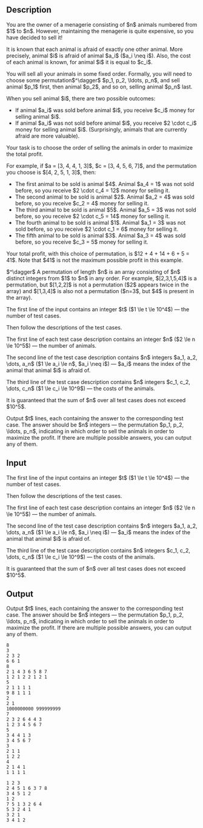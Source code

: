 ## Description

<div><p>You are the owner of a menagerie consisting of $n$ animals numbered from $1$ to $n$. However, maintaining the menagerie is quite expensive, so you have decided to sell it!</p><p>It is known that each animal is afraid of exactly one other animal. More precisely, animal $i$ is afraid of animal $a_i$ ($a_i \neq i$). Also, the cost of each animal is known, for animal $i$ it is equal to $c_i$.</p><p>You will sell all your animals in some fixed order. Formally, you will need to choose some permutation$^\dagger$ $p_1, p_2, \ldots, p_n$, and sell animal $p_1$ first, then animal $p_2$, and so on, selling animal $p_n$ last.</p><p>When you sell animal $i$, there are two possible outcomes:</p><ul><li> If animal $a_i$ was sold <span class="tex-font-style-bf">before</span> animal $i$, you receive $c_i$ money for selling animal $i$.</li><li> If animal $a_i$ was <span class="tex-font-style-bf">not</span> sold <span class="tex-font-style-bf">before</span> animal $i$, you receive $2 \cdot c_i$ money for selling animal $i$. (Surprisingly, animals that are currently afraid are more valuable). </li></ul><p>Your task is to choose the order of selling the animals in order to maximize the total profit. </p><p>For example, if $a = [3, 4, 4, 1, 3]$, $c = [3, 4, 5, 6, 7]$, and the permutation you choose is $[4, 2, 5, 1, 3]$, then:</p><ul><li> The first animal to be sold is animal $4$. Animal $a_4 = 1$ was not sold before, so you receive $2 \cdot c_4 = 12$ money for selling it.</li><li> The second animal to be sold is animal $2$. Animal $a_2 = 4$ was sold before, so you receive $c_2 = 4$ money for selling it.</li><li> The third animal to be sold is animal $5$. Animal $a_5 = 3$ was not sold before, so you receive $2 \cdot c_5 = 14$ money for selling it.</li><li> The fourth animal to be sold is animal $1$. Animal $a_1 = 3$ was not sold before, so you receive $2 \cdot c_1 = 6$ money for selling it.</li><li> The fifth animal to be sold is animal $3$. Animal $a_3 = 4$ was sold before, so you receive $c_3 = 5$ money for selling it.</li></ul><p>Your total profit, with this choice of permutation, is $12 + 4 + 14 + 6 + 5 = 41$. Note that $41$ is <span class="tex-font-style-bf">not</span> the maximum possible profit in this example.</p><p>$^\dagger$ A permutation of length $n$ is an array consisting of $n$ distinct integers from $1$ to $n$ in any order. For example, $[2,3,1,5,4]$ is a permutation, but $[1,2,2]$ is not a permutation ($2$ appears twice in the array) and $[1,3,4]$ is also not a permutation ($n=3$, but $4$ is present in the array).</p></div><div class="input-specification"><p>The first line of the input contains an integer $t$ ($1 \le t \le 10^4$)&nbsp;— the number of test cases.</p><p>Then follow the descriptions of the test cases.</p><p>The first line of each test case description contains an integer $n$ ($2 \le n \le 10^5$)&nbsp;— the number of animals.</p><p>The second line of the test case description contains $n$ integers $a_1, a_2, \dots, a_n$ ($1 \le a_i \le n$, $a_i \neq i$)&nbsp;— $a_i$ means the index of the animal that animal $i$ is afraid of.</p><p>The third line of the test case description contains $n$ integers $c_1, c_2, \dots, c_n$ ($1 \le c_i \le 10^9$)&nbsp;— the costs of the animals.</p><p>It is guaranteed that the sum of $n$ over all test cases does not exceed $10^5$.</p></div><div class="output-specification"><p>Output $t$ lines, each containing the answer to the corresponding test case. The answer should be $n$ integers&nbsp;— the permutation $p_1, p_2, \ldots, p_n$, indicating in which order to sell the animals in order to maximize the profit. If there are multiple possible answers, you can output any of them.</p></div>

## Input

<p>The first line of the input contains an integer $t$ ($1 \le t \le 10^4$)&nbsp;— the number of test cases.</p><p>Then follow the descriptions of the test cases.</p><p>The first line of each test case description contains an integer $n$ ($2 \le n \le 10^5$)&nbsp;— the number of animals.</p><p>The second line of the test case description contains $n$ integers $a_1, a_2, \dots, a_n$ ($1 \le a_i \le n$, $a_i \neq i$)&nbsp;— $a_i$ means the index of the animal that animal $i$ is afraid of.</p><p>The third line of the test case description contains $n$ integers $c_1, c_2, \dots, c_n$ ($1 \le c_i \le 10^9$)&nbsp;— the costs of the animals.</p><p>It is guaranteed that the sum of $n$ over all test cases does not exceed $10^5$.</p>

## Output

<p>Output $t$ lines, each containing the answer to the corresponding test case. The answer should be $n$ integers&nbsp;— the permutation $p_1, p_2, \ldots, p_n$, indicating in which order to sell the animals in order to maximize the profit. If there are multiple possible answers, you can output any of them.</p>





```input1|2,3,4,8,9,10,14,15,16,20,21,22
8
3
2 3 2
6 6 1
8
2 1 4 3 6 5 8 7
1 2 1 2 2 1 2 1
5
2 1 1 1 1
9 8 1 1 1
2
2 1
1000000000 999999999
7
2 3 2 6 4 4 3
1 2 3 4 5 6 7
5
3 4 4 1 3
3 4 5 6 7
3
2 1 1
1 2 2
4
2 1 4 1
1 1 1 1
```




```output1
1 2 3
2 4 5 1 6 3 7 8
3 4 5 1 2
1 2
7 5 1 3 2 6 4
5 3 2 4 1
3 2 1
3 4 1 2
```


